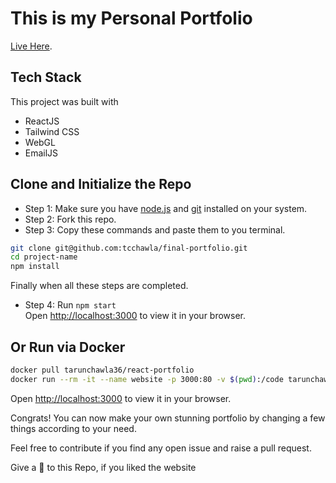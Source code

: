 # This is my Personal Portfolio

[Live Here](https://portfolio.tarunchawla.tech).

## Tech Stack

This project was built with
- ReactJS
- Tailwind CSS
- WebGL
- EmailJS

## Clone and Initialize the Repo

- Step 1: Make sure you have [node.js](https://docs.npmjs.com/about-npm-versions) and [git](https://git-scm.com/downloads) installed on your system.
- Step 2: Fork this repo.
- Step 3: Copy these commands and paste them to you terminal.
```bash
git clone git@github.com:tcchawla/final-portfolio.git
cd project-name
npm install
```
Finally when all these steps are completed.
- Step 4: Run `npm start` <br />
Open [http://localhost:3000](http://localhost:3000) to view it in your browser.

## Or Run via Docker
```bash
docker pull tarunchawla36/react-portfolio
docker run --rm -it --name website -p 3000:80 -v $(pwd):/code tarunchawla36/react-portfolio
```
Open [http://localhost:3000](http://localhost:3000) to view it in your browser.

Congrats! You can now make your own stunning portfolio by changing a few things according to your need.

Feel free to contribute if you find any open issue and raise a pull request. 

Give a 🌟 to this Repo, if you liked the website
